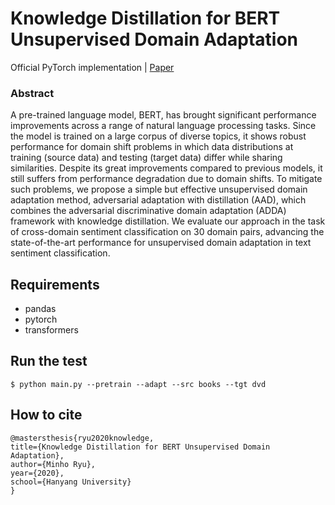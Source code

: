 # Knowledge Distillation for BERT Unsupervised Domain Adaptation

Official PyTorch implementation | [Paper](http://dcollection.hanyang.ac.kr/common/orgView/000000112141)

### Abstract
A pre-trained language model, BERT, has brought significant performance improvements across a range of natural language processing tasks. Since the model is trained on a large corpus of diverse topics, it shows robust performance for domain shift problems in which data distributions at training (source data) and testing (target data) differ while sharing similarities. Despite its great improvements compared to previous models, it still suffers from performance degradation due to domain shifts. To mitigate such problems, we propose a simple but effective unsupervised domain adaptation method, adversarial adaptation with distillation (AAD), which combines the adversarial discriminative domain adaptation (ADDA) framework with knowledge distillation. We evaluate our approach in the task of cross-domain sentiment classification on 30 domain pairs, advancing the state-of-the-art performance for unsupervised domain adaptation in text sentiment classification.

## Requirements
- pandas
- pytorch
- transformers

## Run the test

```
$ python main.py --pretrain --adapt --src books --tgt dvd
```

## How to cite
```
@mastersthesis{ryu2020knowledge,
title={Knowledge Distillation for BERT Unsupervised Domain Adaptation},
author={Minho Ryu},
year={2020},
school={Hanyang University}
}
```
